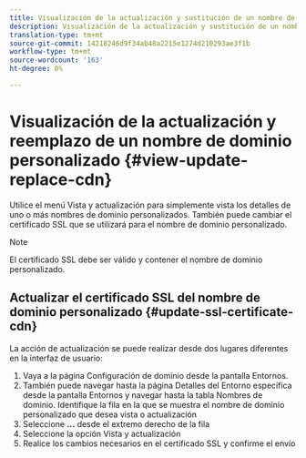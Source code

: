 ```yaml
---
title: Visualización de la actualización y sustitución de un nombre de dominio personalizado
description: Visualización de la actualización y sustitución de un nombre de dominio personalizado
translation-type: tm+mt
source-git-commit: 14218246d9f34ab48a2215e1274d210293ae3f1b
workflow-type: tm+mt
source-wordcount: '163'
ht-degree: 0%

---
```



# Visualización de la actualización y reemplazo de un nombre de dominio personalizado {#view-update-replace-cdn}

Utilice el menú Vista y actualización para simplemente vista los detalles de uno o más nombres de dominio personalizados.
También puede cambiar el certificado SSL que se utilizará para el nombre de dominio personalizado.

>[!NOTE]
>El certificado SSL debe ser válido y contener el nombre de dominio personalizado.

## Actualizar el certificado SSL del nombre de dominio personalizado {#update-ssl-certificate-cdn}

La acción de actualización se puede realizar desde dos lugares diferentes en la interfaz de usuario:

1. Vaya a la página Configuración de dominio desde la pantalla Entornos.
1. También puede navegar hasta la página Detalles del Entorno específica desde la pantalla Entornos y navegar hasta la tabla Nombres de dominio.
Identifique la fila en la que se muestra el nombre de dominio personalizado que desea vista o actualización
1. Seleccione **...** desde el extremo derecho de la fila
1. Seleccione la opción Vista y actualización
1. Realice los cambios necesarios en el certificado SSL y confirme el envío

